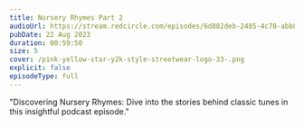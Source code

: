 ```yaml
---
title: Nursery Rhymes Part 2
audioUrl: https://stream.redcircle.com/episodes/6d882deb-2485-4c78-abb8-da1aeaae9edd/stream.mp3
pubDate: 22 Aug 2023
duration: 00:59:50
size: 5
cover: /pink-yellow-star-y2k-style-streetwear-logo-33-.png
explicit: false
episodeType: full
---
```

"Discovering Nursery Rhymes: Dive into the stories behind classic tunes in this insightful podcast episode."